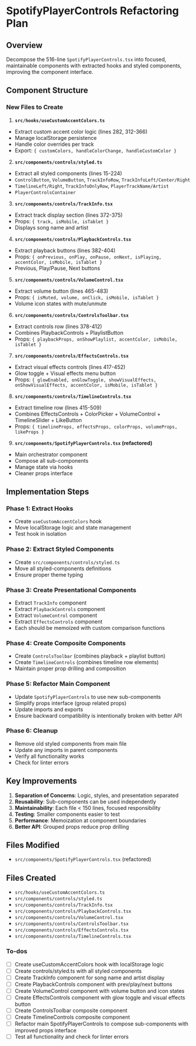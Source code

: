<!-- 719d5998-ffda-4d8f-86f4-027ccdc09cb0 fb9840db-131a-41a5-a342-549d66ce1eaf -->
# SpotifyPlayerControls Refactoring Plan

## Overview

Decompose the 516-line `SpotifyPlayerControls.tsx` into focused, maintainable components with extracted hooks and styled components, improving the component interface.

## Component Structure

### New Files to Create

1. **`src/hooks/useCustomAccentColors.ts`**

- Extract custom accent color logic (lines 282, 312-366)
- Manage localStorage persistence
- Handle color overrides per track
- Export: `{ customColors, handleColorChange, handleCustomColor }`

2. **`src/components/controls/styled.ts`**

- Extract all styled components (lines 15-224)
- `ControlButton`, `VolumeButton`, `TrackInfoRow`, `TrackInfoLeft/Center/Right`
- `TimelineLeft/Right`, `TrackInfoOnlyRow`, `PlayerTrackName/Artist`
- `PlayerControlsContainer`

3. **`src/components/controls/TrackInfo.tsx`**

- Extract track display section (lines 372-375)
- Props: `{ track, isMobile, isTablet }`
- Displays song name and artist

4. **`src/components/controls/PlaybackControls.tsx`**

- Extract playback buttons (lines 382-404)
- Props: `{ onPrevious, onPlay, onPause, onNext, isPlaying, accentColor, isMobile, isTablet }`
- Previous, Play/Pause, Next buttons

5. **`src/components/controls/VolumeControl.tsx`**

- Extract volume button (lines 465-483)
- Props: `{ isMuted, volume, onClick, isMobile, isTablet }`
- Volume icon states with mute/unmute

6. **`src/components/controls/ControlsToolbar.tsx`**

- Extract controls row (lines 378-412)
- Combines PlaybackControls + PlaylistButton
- Props: `{ playbackProps, onShowPlaylist, accentColor, isMobile, isTablet }`

7. **`src/components/controls/EffectsControls.tsx`**

- Extract visual effects controls (lines 417-452)
- Glow toggle + Visual effects menu button
- Props: `{ glowEnabled, onGlowToggle, showVisualEffects, onShowVisualEffects, accentColor, isMobile, isTablet }`

8. **`src/components/controls/TimelineControls.tsx`**

- Extract timeline row (lines 415-509)
- Combines EffectsControls + ColorPicker + VolumeControl + TimelineSlider + LikeButton
- Props: `{ timelineProps, effectsProps, colorProps, volumeProps, likeProps }`

9. **`src/components/SpotifyPlayerControls.tsx` (refactored)**

- Main orchestrator component
- Compose all sub-components
- Manage state via hooks
- Cleaner props interface

## Implementation Steps

### Phase 1: Extract Hooks

- Create `useCustomAccentColors` hook
- Move localStorage logic and state management
- Test hook in isolation

### Phase 2: Extract Styled Components

- Create `src/components/controls/styled.ts`
- Move all styled-components definitions
- Ensure proper theme typing

### Phase 3: Create Presentational Components

- Extract `TrackInfo` component
- Extract `PlaybackControls` component
- Extract `VolumeControl` component
- Extract `EffectsControls` component
- Each should be memoized with custom comparison functions

### Phase 4: Create Composite Components

- Create `ControlsToolbar` (combines playback + playlist button)
- Create `TimelineControls` (combines timeline row elements)
- Maintain proper prop drilling and composition

### Phase 5: Refactor Main Component

- Update `SpotifyPlayerControls` to use new sub-components
- Simplify props interface (group related props)
- Update imports and exports
- Ensure backward compatibility is intentionally broken with better API

### Phase 6: Cleanup

- Remove old styled components from main file
- Update any imports in parent components
- Verify all functionality works
- Check for linter errors

## Key Improvements

1. **Separation of Concerns**: Logic, styles, and presentation separated
2. **Reusability**: Sub-components can be used independently
3. **Maintainability**: Each file < 150 lines, focused responsibility
4. **Testing**: Smaller components easier to test
5. **Performance**: Memoization at component boundaries
6. **Better API**: Grouped props reduce prop drilling

## Files Modified

- `src/components/SpotifyPlayerControls.tsx` (refactored)

## Files Created

- `src/hooks/useCustomAccentColors.ts`
- `src/components/controls/styled.ts`
- `src/components/controls/TrackInfo.tsx`
- `src/components/controls/PlaybackControls.tsx`
- `src/components/controls/VolumeControl.tsx`
- `src/components/controls/ControlsToolbar.tsx`
- `src/components/controls/EffectsControls.tsx`
- `src/components/controls/TimelineControls.tsx`

### To-dos

- [ ] Create useCustomAccentColors hook with localStorage logic
- [ ] Create controls/styled.ts with all styled components
- [ ] Create TrackInfo component for song name and artist display
- [ ] Create PlaybackControls component with prev/play/next buttons
- [ ] Create VolumeControl component with volume button and icon states
- [ ] Create EffectsControls component with glow toggle and visual effects button
- [ ] Create ControlsToolbar composite component
- [ ] Create TimelineControls composite component
- [ ] Refactor main SpotifyPlayerControls to compose sub-components with improved props interface
- [ ] Test all functionality and check for linter errors